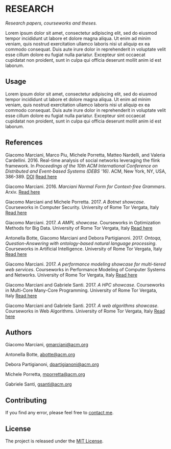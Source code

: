 # RESEARCH

*Research papers, courseworks and theses.*


Lorem ipsum dolor sit amet, consectetur adipiscing elit, sed do eiusmod tempor incididunt ut labore et dolore magna aliqua.
Ut enim ad minim veniam, quis nostrud exercitation ullamco laboris nisi ut aliquip ex ea commodo consequat.
Duis aute irure dolor in reprehenderit in voluptate velit esse cillum dolore eu fugiat nulla pariatur.
Excepteur sint occaecat cupidatat non proident, sunt in culpa qui officia deserunt mollit anim id est laborum.


## Usage
Lorem ipsum dolor sit amet, consectetur adipiscing elit, sed do eiusmod tempor incididunt ut labore et dolore magna aliqua.
Ut enim ad minim veniam, quis nostrud exercitation ullamco laboris nisi ut aliquip ex ea commodo consequat.
Duis aute irure dolor in reprehenderit in voluptate velit esse cillum dolore eu fugiat nulla pariatur.
Excepteur sint occaecat cupidatat non proident, sunt in culpa qui officia deserunt mollit anim id est laborum.


## References
Giacomo Marciani, Marco Piu, Michele Porretta, Matteo Nardelli, and Valeria Cardellini. 2016. Real-time analysis of social networks leveraging the flink framework. In *Proceedings of the 10th ACM International Conference on Distributed and Event-based Systems (DEBS '16)*. ACM, New York, NY, USA, 386-389. [DOI](http://dx.doi.org/10.1145/2933267.2933517) [Read here](http://dl.acm.org/citation.cfm?id=2933517)

Giacomo Marciani. 2016. *Marciani Normal Form for Context-free Grammars*. Arxiv. [Read here](https://arxiv.org/abs/1611.01866)

Giacomo Marciani and Michele Porretta. 2017. *A Botnet showcase*. Courseworks in Computer Security. University of Rome Tor Vergata, Italy [Read here](https://gmarciani.com)

Giacomo Marciani. 2017. *A AMPL showcase*. Courseworks in Optimization Methods for Big Data. University of Rome Tor Vergata, Italy [Read here](https://gmarciani.com)

Antonella Botte, Giacomo Marciani and Debora Partigianoni. 2017. *Ontoqa, Question-Answering with ontology-based natural language processing*. Courseworks in Artificial Intelligence. University of Rome Tor Vergata, Italy [Read here](https://gmarciani.com)

Giacomo Marciani. 2017. *A performance modeling showcase for multi-tiered web services*. Courseworks in Performance Modeling of Computer Systems and Networks. University of Rome Tor Vergata, Italy [Read here](https://gmarciani.com)

Giacomo Marciani and Gabriele Santi. 2017. *A HPC showcase*. Courseworks in Multi-Core Many-Core Programming. University of Rome Tor Vergata, Italy [Read here](https://gmarciani.com)

Giacomo Marciani and Gabriele Santi. 2017. *A web algorithms showcase*. Courseworks in Web Algorithms. University of Rome Tor Vergata, Italy [Read here](https://gmarciani.com)


## Authors
Giacomo Marciani, [gmarciani@acm.org](mailto:gmarciani@acm.org)

Antonella Botte, [abotte@acm.org](mailto:abotte@acm.org)

Debora Partigianoni, [dpartigianoni@acm.org](mailto:dpartigianoni@acm.org)

Michele Porretta, [mporretta@acm.org](mailto:mporretta@acm.org)

Gabriele Santi, [gsanti@acm.org](mailto:gsanti@acm.org)


## Contributing
If you find any error, please feel free to [contact me](mailto:gmarciani@acm.org).


## License
The project is released under the [MIT License](https://opensource.org/licenses/MIT).
